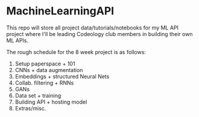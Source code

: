 # MachineLearningAPI
This repo will store all project data/tutorials/notebooks for my ML API project where I'll be leading Codeology club members in building their own ML APIs.

The rough schedule for the 8 week project is as follows: 
1. Setup paperspace + 101
2. CNNs + data augmentation
3. Embeddings + structured Neural Nets
4. Collab. filtering + RNNs
5. GANs
6. Data set + training
7. Building API + hosting model
8. Extras/misc.
